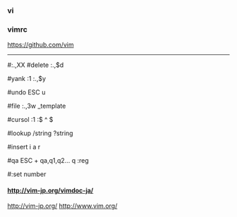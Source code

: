 ### vi

### vimrc

https://github.com/vim

---

#:.,XX
#delete
:.,$d

#yank
:1
:.,$y

#undo
ESC
u

#file
:.,3w _template

#cursol
:1
:$
^
$


#lookup
/string
?string

#insert
i
a
r

#qa
ESC + qa,q1,q2...
q
:reg

#:set number

#### http://vim-jp.org/vimdoc-ja/

http://vim-jp.org/
http://www.vim.org/



